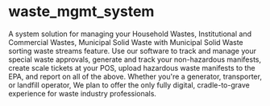 # waste_mgmt_system
A system solution for managing your Household Wastes, Institutional and Commercial Wastes, Municipal Solid Waste with Municipal Solid Waste sorting waste streams feature. Use our software to track and manage your special waste approvals, generate and track your non-hazardous manifests, create scale tickets at your POS, upload hazardous waste manifests to the EPA, and report on all of the above. Whether you're a generator, transporter, or landfill operator, We plan to offer the only fully digital, cradle-to-grave experience for waste industry professionals.
